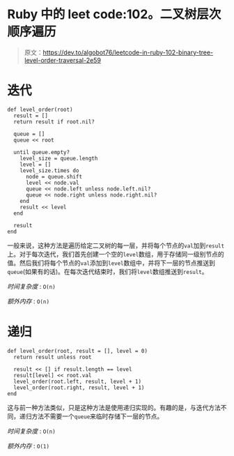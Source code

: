 # Ruby 中的 leet code:102。二叉树层次顺序遍历

> 原文：<https://dev.to/algobot76/leetcode-in-ruby-102-binary-tree-level-order-traversal-2e59>

# 迭代

```
def level_order(root)
  result = []
  return result if root.nil?

  queue = []
  queue << root

  until queue.empty?
    level_size = queue.length
    level = []
    level_size.times do
      node = queue.shift
      level << node.val
      queue << node.left unless node.left.nil?
      queue << node.right unless node.right.nil?
    end
    result << level
  end

  result
end 
```

一般来说，这种方法是遍历给定二叉树的每一层，并将每个节点的`val`加到`result`上。对于每次迭代，我们首先创建一个空的`level`数组，用于存储同一级别节点的值。然后我们将每个节点的`val`添加到`level`数组中，并将下一层的节点推送到`queue`(如果有的话)。在每次迭代结束时，我们将`level`数组推送到`result`。

*时间复杂度* : `O(n)`

*额外内存* : `O(n)`

# 递归

```
def level_order(root, result = [], level = 0)
  return result unless root

  result << [] if result.length == level
  result[level] << root.val
  level_order(root.left, result, level + 1)
  level_order(root.right, result, level + 1)
end 
```

这与前一种方法类似，只是这种方法是使用递归实现的。有趣的是，与迭代方法不同，递归方法不需要一个`queue`来临时存储下一层的节点。

*时间复杂度* : `O(n)`

*额外内存* : `O(1)`